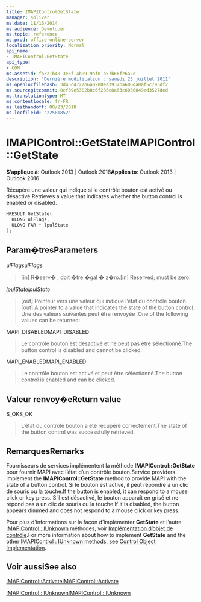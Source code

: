 ```yaml
---
title: IMAPIControlGetState
manager: soliver
ms.date: 11/16/2014
ms.audience: Developer
ms.topic: reference
ms.prod: office-online-server
localization_priority: Normal
api_name:
- IMAPIControl.GetState
api_type:
- COM
ms.assetid: fb321b48-3e5f-4b99-9af0-a57b66f26a2e
description: 'Derniére modification : samedi 23 juillet 2011'
ms.openlocfilehash: 3d45c4722b6a0200ea3937ba606da0af5c793df2
ms.sourcegitcommit: 0cf39e5382b8c6f236c8a63c6036849ed3527ded
ms.translationtype: MT
ms.contentlocale: fr-FR
ms.lasthandoff: 08/23/2018
ms.locfileid: "22581852"
---
```

# <a name="imapicontrolgetstate"></a><span data-ttu-id="5ce2e-103">IMAPIControl::GetState</span><span class="sxs-lookup"><span data-stu-id="5ce2e-103">IMAPIControl::GetState</span></span>

  
  
<span data-ttu-id="5ce2e-104">**S’applique à**: Outlook 2013 | Outlook 2016</span><span class="sxs-lookup"><span data-stu-id="5ce2e-104">**Applies to**: Outlook 2013 | Outlook 2016</span></span> 
  
<span data-ttu-id="5ce2e-105">Récupère une valeur qui indique si le contrôle bouton est activé ou désactivé.</span><span class="sxs-lookup"><span data-stu-id="5ce2e-105">Retrieves a value that indicates whether the button control is enabled or disabled.</span></span>
  
```cpp
HRESULT GetState(
  ULONG ulFlags,
  ULONG FAR * lpulState
);
```

## <a name="parameters"></a><span data-ttu-id="5ce2e-106">Param�tres</span><span class="sxs-lookup"><span data-stu-id="5ce2e-106">Parameters</span></span>

 <span data-ttu-id="5ce2e-107">_ulFlags_</span><span class="sxs-lookup"><span data-stu-id="5ce2e-107">_ulFlags_</span></span>
  
> <span data-ttu-id="5ce2e-108">[in] R�serv� ; doit �tre �gal � z�ro.</span><span class="sxs-lookup"><span data-stu-id="5ce2e-108">[in] Reserved; must be zero.</span></span>
    
 <span data-ttu-id="5ce2e-109">_lpulState_</span><span class="sxs-lookup"><span data-stu-id="5ce2e-109">_lpulState_</span></span>
  
> <span data-ttu-id="5ce2e-110">[out] Pointeur vers une valeur qui indique l’état du contrôle bouton.</span><span class="sxs-lookup"><span data-stu-id="5ce2e-110">[out] A pointer to a value that indicates the state of the button control.</span></span> <span data-ttu-id="5ce2e-111">Une des valeurs suivantes peut être renvoyée :</span><span class="sxs-lookup"><span data-stu-id="5ce2e-111">One of the following values can be returned:</span></span>
    
<span data-ttu-id="5ce2e-112">MAPI_DISABLED</span><span class="sxs-lookup"><span data-stu-id="5ce2e-112">MAPI_DISABLED</span></span> 
  
> <span data-ttu-id="5ce2e-113">Le contrôle bouton est désactivé et ne peut pas être sélectionné.</span><span class="sxs-lookup"><span data-stu-id="5ce2e-113">The button control is disabled and cannot be clicked.</span></span> 
    
<span data-ttu-id="5ce2e-114">MAPI_ENABLED</span><span class="sxs-lookup"><span data-stu-id="5ce2e-114">MAPI_ENABLED</span></span> 
  
> <span data-ttu-id="5ce2e-115">Le contrôle bouton est activé et peut être sélectionné.</span><span class="sxs-lookup"><span data-stu-id="5ce2e-115">The button control is enabled and can be clicked.</span></span>
    
## <a name="return-value"></a><span data-ttu-id="5ce2e-116">Valeur renvoy�e</span><span class="sxs-lookup"><span data-stu-id="5ce2e-116">Return value</span></span>

<span data-ttu-id="5ce2e-117">S_OK</span><span class="sxs-lookup"><span data-stu-id="5ce2e-117">S_OK</span></span> 
  
> <span data-ttu-id="5ce2e-118">L’état du contrôle bouton a été récupéré correctement.</span><span class="sxs-lookup"><span data-stu-id="5ce2e-118">The state of the button control was successfully retrieved.</span></span>
    
## <a name="remarks"></a><span data-ttu-id="5ce2e-119">Remarques</span><span class="sxs-lookup"><span data-stu-id="5ce2e-119">Remarks</span></span>

<span data-ttu-id="5ce2e-120">Fournisseurs de services implémentent la méthode **IMAPIControl::GetState** pour fournir MAPI avec l’état d’un contrôle bouton.</span><span class="sxs-lookup"><span data-stu-id="5ce2e-120">Service providers implement the **IMAPIControl::GetState** method to provide MAPI with the state of a button control.</span></span> <span data-ttu-id="5ce2e-121">Si le bouton est activé, il peut répondre à un clic de souris ou la touche.</span><span class="sxs-lookup"><span data-stu-id="5ce2e-121">If the button is enabled, it can respond to a mouse click or key press.</span></span> <span data-ttu-id="5ce2e-122">S’il est désactivé, le bouton apparaît en grisé et ne répond pas à un clic de souris ou la touche.</span><span class="sxs-lookup"><span data-stu-id="5ce2e-122">If it is disabled, the button appears dimmed and does not respond to a mouse click or key press.</span></span> 
  
<span data-ttu-id="5ce2e-123">Pour plus d’informations sur la façon d’implémenter **GetState** et l’autre [IMAPIControl : IUnknown](imapicontroliunknown.md) méthodes, voir [Implémentation d’objet de contrôle](control-object-implementation.md).</span><span class="sxs-lookup"><span data-stu-id="5ce2e-123">For more information about how to implement **GetState** and the other [IMAPIControl : IUnknown](imapicontroliunknown.md) methods, see [Control Object Implementation](control-object-implementation.md).</span></span>
  
## <a name="see-also"></a><span data-ttu-id="5ce2e-124">Voir aussi</span><span class="sxs-lookup"><span data-stu-id="5ce2e-124">See also</span></span>



[<span data-ttu-id="5ce2e-125">IMAPIControl::Activate</span><span class="sxs-lookup"><span data-stu-id="5ce2e-125">IMAPIControl::Activate</span></span>](imapicontrol-activate.md)
  
[<span data-ttu-id="5ce2e-126">IMAPIControl : IUnknown</span><span class="sxs-lookup"><span data-stu-id="5ce2e-126">IMAPIControl : IUnknown</span></span>](imapicontroliunknown.md)

